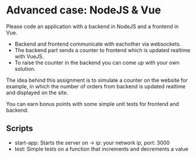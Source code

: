 # Advanced case: NodeJS & Vue

Please code an application with a backend in NodeJS and a frontend in Vue.  
 - Backend and frontend communicate with eachother via websockets. 
 - The backend part sends a counter to frontend which is updated realtime with VueJS. 
 - To raise the counter in the backend you can come up with your own solution. 
 
The idea behind this assignment is to simulate a counter on the website for example, in which the number of orders from backend is updated realtime and displayed on the site.  
  
You can earn bonus points with some simple unit tests for frontend and backend.

## Scripts
 - start-app: Starts the server on -> ip: your network ip, port: 3000
 - test: Simple tests on a function that increments and decrements a value